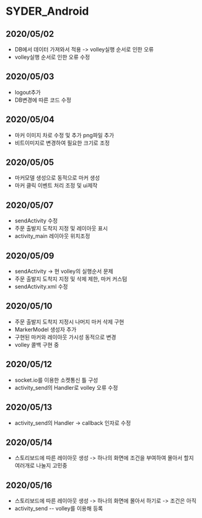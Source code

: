 # SYDER_Android
2020/05/02
-------------
* DB에서 데이터 가져와서 적용 -> volley실행 순서로 인한 오류
* volley실행 순서로 인한 오류 수정

2020/05/03 
-------------
* logout추가 
* DB변경에 따른 코드 수정

2020/05/04
-------------
* 마커 이미지 차로 수정 및 추가 png파일 추가 
* 비트이미지로 변경하여 필요한 크기로 조정

2020/05/05
-------------
* 마커모델 생성으로 동적으로 마커 생성 
* 마커 클릭 이벤트 처리 조정 및 ui제작

2020/05/07
-------------
* sendActivity 수정
* 주문 출발지 도착지 지정 및 레이아웃 표시
* activity_main 레이아웃 위치조정

2020/05/09
-------------
* sendActivity -> 현 volley의 실행순서 문제
* 주문 출발지 도착지 지정 및 삭제 제한, 마커 커스텀 
* sendActivity.xml 수정

2020/05/10
-------------
* 주문 출발지 도착지 지정시 나머지 마커 삭제 구현
* MarkerModel 생성자 추가
* 구현된 마커와 레이아웃 가시성 동적으로 변경
* volley 콜백 구현 중

2020/05/12
-------------
* socket.io를 이용한 소켓통신 틀 구성
* activity_send의 Handler로 volley 오류 수정

2020/05/13
-------------
* activity_send의 Handler -> callback 인자로 수정

2020/05/14
-------------
* 스토리보드에 따른 레이아웃 생성 -> 하나의 화면에 조건을 부여하여 몰아서 할지 여러개로 나눌지 고민중

2020/05/16
-------------
* 스토리보드에 따른 레이아웃 생성 -> 하나의 화면에 몰아서 하기로 -> 조건은 아직
* activity_send -- volley를 이용해 등록
